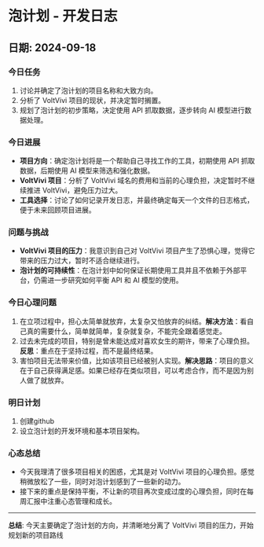 # 泡计划 - 开发日志

## 日期: 2024-09-18

### 今日任务

1. 讨论并确定了泡计划的项目名称和大致方向。
2. 分析了 VoltVivi 项目的现状，并决定暂时搁置。
3. 规划了泡计划的初步策略，决定使用 API 抓取数据，逐步转向 AI 模型进行数据处理。

### 今日进展

- **项目方向**：确定泡计划将是一个帮助自己寻找工作的工具，初期使用 API 抓取数据，后期使用 AI 模型来筛选和强化数据。
- **VoltVivi 项目**：分析了 VoltVivi 域名的费用和当前的心理负担，决定暂时不继续推进 VoltVivi，避免压力过大。
- **工具选择**：讨论了如何记录开发日志，并最终确定每天一个文件的日志格式，便于未来回顾项目进展。

### 问题与挑战

- **VoltVivi 项目的压力**：我意识到自己对 VoltVivi 项目产生了恐惧心理，觉得它带来的压力过大，暂时不适合继续进行。
- **泡计划的可持续性**：在泡计划中如何保证长期使用工具并且不依赖于外部平台，仍需进一步研究如何平衡 API 和 AI 模型的使用。

### 今日心理问题

1. 在立项过程中，担心太简单就放弃，太复杂又怕放弃的纠结。**解决方法**：看自己真的需要什么，简单就简单，复杂就复杂，不能完全跟着感觉走。
2. 过去未完成的项目，特别是曾未能达成对喜欢女生的期许，带来了心理负担。**反思**：重点在于坚持过程，而不是最终结果。
3. 害怕项目无法带来价值，比如该项目已经被别人实现。**解决思路**：项目的意义在于自己获得满足感。如果已经存在类似项目，可以考虑合作，而不是因为别人做了就放弃。

### 明日计划

1. 创建github
2. 设立泡计划的开发环境和基本项目架构。

### 心态总结

- 今天我理清了很多项目相关的困惑，尤其是对 VoltVivi 项目的心理负担。感觉稍微放松了一些，同时对泡计划感到了一些新的动力。
- 接下来的重点是保持平衡，不让新的项目再次变成过度的心理负担，同时在每周汇报中注重心态管理和成长。

---

**总结**: 今天主要确定了泡计划的方向，并清晰地分离了 VoltVivi 项目的压力，开始规划新的项目路线
